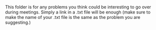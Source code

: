 This folder is for any problems you think could be interesting to go over during meetings.  Simply a link in a .txt file will be enough (make sure to make the name of your .txt file is the same as the problem you are suggesting.)

